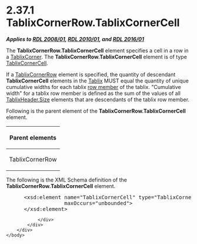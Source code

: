 <html dir="LTR" xmlns:mshelp="http://msdn.microsoft.com/mshelp" xmlns:ddue="http://ddue.schemas.microsoft.com/authoring/2003/5" xmlns:xlink="http://www.w3.org/1999/xlink" xmlns:tool="http://www.microsoft.com/tooltip">
    <head>
        <meta http-equiv="Content-Type" content="text/html; CHARSET=utf-8"></meta>
        <meta name="save" content="history"></meta>
        <title>2.37.1 TablixCornerRow.TablixCornerCell</title>
        <xml>
            <mshelp:toctitle title="2.37.1 TablixCornerRow.TablixCornerCell"></mshelp:toctitle>
            <mshelp:rltitle title="[MS-RDL]: TablixCornerRow.TablixCornerCell"></mshelp:rltitle>
            <mshelp:keyword index="A" term="5c3dd221-30b4-461b-b8fc-6af71b81493a"></mshelp:keyword>
            <mshelp:attr name="DCSext.ContentType" value="open specification"></mshelp:attr>
            <mshelp:attr name="AssetID" value="5c3dd221-30b4-461b-b8fc-6af71b81493a"></mshelp:attr>
            <mshelp:attr name="TopicType" value="kbRef"></mshelp:attr>
            <mshelp:attr name="DCSext.Title" value="[MS-RDL]: TablixCornerRow.TablixCornerCell" />
        </xml>
    </head>
    <body>
        <div id="header">
            <h1 class="heading">2.37.1 TablixCornerRow.TablixCornerCell</h1>
        </div>
        <div id="mainSection">
            <div id="mainBody">
                <div id="allHistory" class="saveHistory"></div>
                <div id="sectionSection0" class="section" name="collapseableSection">
                    

<p><b><i>Applies to </i></b><a href="1e855f94-4617-47e4-b89e-0856c6cb420f.htm"><b><i>RDL 2008/01</i></b></a><b><i>,
</i></b><a href="3428e690-a348-4ec7-8a6a-8efb42d2cdee.htm"><b><i>RDL 2010/01</i></b></a><b><i>,
and </i></b><a href="52ce3983-2bfc-4e72-9359-42aaf5fe4509.htm"><b><i>RDL 2016/01</i></b></a></p>

<p>The <b>TablixCornerRow.TablixCornerCell</b> element
specifies a cell in a row in a <a href="9512a2e6-b1e9-40f6-845a-41b4bf1bc123.htm">TablixCorner</a>. The <b>TablixCornerRow.TablixCornerCell</b>
element is of type <a href="6cdfb648-977b-4e6a-9316-19e8d45b6c10.htm">TablixCornerCell</a>.</p>

<p>If a <a href="079f1814-7516-4b42-82be-00126e990972.htm">TablixCornerRow</a>
element is specified, the quantity of descendant <b>TablixCornerCell</b>
elements in the <a href="e42fb86e-799a-4202-8845-ac38831efccb.htm">Tablix</a>
MUST equal the quantity of unique cumulative widths for each tablix <a href="b2482b3f-74ab-4ca8-a9e5-c07955011743.htm#gt_85da4bce-7983-4ac7-98ca-9cf698d74881">row member</a> of the tablix.
&quot;Cumulative width&quot; for a tablix row member is defined as the sum of
the values of all <a href="533f8462-8de0-48eb-a389-a1eaff98ac94.htm">TablixHeader.Size</a>
elements that are descendants of the tablix row member.</p>

<p>Following is the parent element of the <b>TablixCornerRow.TablixCornerCell</b>
element.</p>

<table>
 <thead>
  <tr>
   <th>
   <p>Parent elements</p>
   </th>
  </tr>
 </thead>
 <tr>
  <td>
  <p>TablixCornerRow</p>
  </td>
 </tr>
</table>

<p>The following is the XML Schema definition of the <b>TablixCornerRow.TablixCornerCell</b>
element.</p>

<dl>
<dd>
<div><pre> &lt;xsd:element name=&quot;TablixCornerCell&quot; type=&quot;TablixCornerCellType&quot; minOccurs=&quot;0&quot; 
              maxOccurs=&quot;unbounded&quot;&gt;
 &lt;/xsd:element&gt;
</pre></div>
</dd></dl>


                </div>
            </div>
        </div>
    </body>
</html>